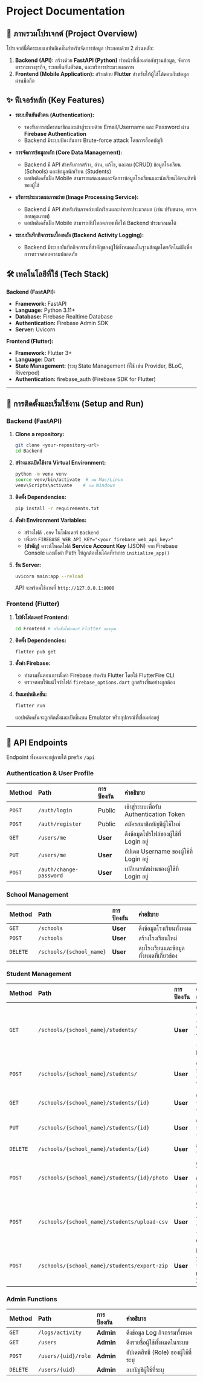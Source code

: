 # Project Documentation

## 📝 ภาพรวมโปรเจกต์ (Project Overview)

โปรเจกต์นี้คือระบบแอปพลิเคชันสำหรับจัดการข้อมูล ประกอบด้วย 2 ส่วนหลัก:
1.  **Backend (API):** สร้างด้วย **FastAPI (Python)** ทำหน้าที่เชื่อมต่อกับฐานข้อมูล, จัดการตรรกะทางธุรกิจ, ระบบยืนยันตัวตน, และบริการประมวลผลภาพ
2.  **Frontend (Mobile Application):** สร้างด้วย **Flutter** สำหรับให้ผู้ใช้โต้ตอบกับข้อมูลผ่านมือถือ

## ✨ ฟีเจอร์หลัก (Key Features)

-   **ระบบยืนยันตัวตน (Authentication):**
    -   รองรับการสมัครสมาชิกและเข้าสู่ระบบด้วย Email/Username และ Password ผ่าน **Firebase Authentication**
    -   Backend มีระบบป้องกันการ Brute-force attack โดยการล็อคบัญชี

-   **การจัดการข้อมูลหลัก (Core Data Management):**
    -   Backend มี API สำหรับการสร้าง, อ่าน, แก้ไข, และลบ (CRUD) ข้อมูลโรงเรียน (Schools) และข้อมูลนักเรียน (Students)
    -   แอปพลิเคชันฝั่ง Mobile สามารถแสดงผลและจัดการข้อมูลโรงเรียนและนักเรียนได้ตามสิทธิ์ของผู้ใช้

-   **บริการประมวลผลภาพถ่าย (Image Processing Service):**
    -   Backend มี API สำหรับรับภาพถ่ายนักเรียนและทำการประมวลผล (เช่น ปรับขนาด, ตรวจสอบคุณภาพ)
    -   แอปพลิเคชันฝั่ง Mobile สามารถอัปโหลดภาพเพื่อให้ Backend ประมวลผลได้

-   **ระบบบันทึกกิจกรรมเบื้องหลัง (Backend Activity Logging):**
    -   Backend มีระบบบันทึกกิจกรรมที่สำคัญของผู้ใช้ทั้งหมดลงในฐานข้อมูลโดยอัตโนมัติเพื่อการตรวจสอบความปลอดภัย

## 🛠️ เทคโนโลยีที่ใช้ (Tech Stack)

**Backend (FastAPI):**
-   **Framework:** FastAPI
-   **Language:** Python 3.11+
-   **Database:** Firebase Realtime Database
-   **Authentication:** Firebase Admin SDK
-   **Server:** Uvicorn

**Frontend (Flutter):**
-   **Framework:** Flutter 3+
-   **Language:** Dart
-   **State Management:** (ระบุ State Management ที่ใช้ เช่น Provider, BLoC, Riverpod)
-   **Authentication:** firebase_auth (Firebase SDK for Flutter)

---

## 🚀 การติดตั้งและเริ่มใช้งาน (Setup and Run)

### Backend (FastAPI)

1.  **Clone a repository:**
    ```bash
    git clone <your-repository-url>
    cd Backend
    ```
2.  **สร้างและเปิดใช้งาน Virtual Environment:**
    ```bash
    python -m venv venv
    source venv/bin/activate  # บน Mac/Linux
    venv\Scripts\activate    # บน Windows
    ```
3.  **ติดตั้ง Dependencies:**
    ```bash
    pip install -r requirements.txt
    ```
4.  **ตั้งค่า Environment Variables:**
    -   สร้างไฟล์ `.env` ในโฟลเดอร์ `Backend`
    -   เพิ่มค่า `FIREBASE_WEB_API_KEY="<your_firebase_web_api_key>"`
    -   **(สำคัญ)** ดาวน์โหลดไฟล์ **Service Account Key** (JSON) จาก Firebase Console และตั้งค่า Path ให้ถูกต้องในโค้ดที่ทำการ `initialize_app()`

5.  **รัน Server:**
    ```bash
    uvicorn main:app --reload
    ```
    API จะพร้อมใช้งานที่ `http://127.0.0.1:8000`

### Frontend (Flutter)

1.  **ไปยังโฟลเดอร์ Frontend:**
    ```bash
    cd Frontend # หรือชื่อโฟลเดอร์ Flutter ของคุณ
    ```
2.  **ติดตั้ง Dependencies:**
    ```bash
    flutter pub get
    ```
3.  **ตั้งค่า Firebase:**
    -   ทำตามขั้นตอนการตั้งค่า Firebase สำหรับ Flutter โดยใช้ FlutterFire CLI
    -   ตรวจสอบให้แน่ใจว่าไฟล์ `firebase_options.dart` ถูกสร้างขึ้นอย่างถูกต้อง

4.  **รันแอปพลิเคชัน:**
    ```bash
    flutter run
    ```
    แอปพลิเคชันจะถูกติดตั้งและเปิดขึ้นบน Emulator หรืออุปกรณ์ที่เชื่อมต่ออยู่

---

## 📡 API Endpoints

Endpoint ทั้งหมดจะอยู่ภายใต้ prefix `/api`

### Authentication & User Profile
| Method   | Path                          | การป้องกัน     | คำอธิบาย                                           |
| :------- | :---------------------------- | :------------- | :------------------------------------------------- |
| `POST`   | `/auth/login`                 | Public         | เข้าสู่ระบบเพื่อรับ Authentication Token           |
| `POST`   | `/auth/register`              | Public         | สมัครสมาชิกบัญชีผู้ใช้ใหม่                        |
| `GET`    | `/users/me`                   | **User** | ดึงข้อมูลโปรไฟล์ของผู้ใช้ที่ Login อยู่             |
| `PUT`    | `/users/me`                   | **User** | อัปเดต Username ของผู้ใช้ที่ Login อยู่            |
| `POST`   | `/auth/change-password`       | **User** | เปลี่ยนรหัสผ่านของผู้ใช้ที่ Login อยู่             |

### School Management
| Method   | Path                          | การป้องกัน     | คำอธิบาย                                           |
| :------- | :---------------------------- | :------------- | :------------------------------------------------- |
| `GET`    | `/schools`                    | **User** | ดึงข้อมูลโรงเรียนทั้งหมด                          |
| `POST`   | `/schools`                    | **User** | สร้างโรงเรียนใหม่                                  |
| `DELETE` | `/schools/{school_name}`      | **User** | ลบโรงเรียนและข้อมูลทั้งหมดที่เกี่ยวข้อง           |

### Student Management
| Method   | Path                                | การป้องกัน     | คำอธิบาย                                           |
| :------- | :---------------------------------- | :------------- | :------------------------------------------------- |
| `GET`    | `/schools/{school_name}/students/`  | **User** | ดึงข้อมูลนักเรียนทั้งหมดในโรงเรียน (พร้อม Filter) |
| `POST`   | `/schools/{school_name}/students/`  | **User** | สร้างข้อมูลนักเรียนใหม่                            |
| `GET`    | `/schools/{school_name}/students/{id}` | **User** | ดึงข้อมูลนักเรียนรายคน                            |
| `PUT`    | `/schools/{school_name}/students/{id}` | **User** | อัปเดตข้อมูลนักเรียน                             |
| `DELETE` | `/schools/{school_name}/students/{id}` | **User** | ลบข้อมูลนักเรียน                                  |
| `POST`   | `/schools/{school_name}/students/{id}/photo` | **User** | อัปโหลดรูปถ่ายสำหรับนักเรียน                      |
| `POST`   | `/schools/{school_name}/students/upload-csv` | **User** | อัปโหลดรายชื่อนักเรียนจากไฟล์ CSV                 |
| `POST`   | `/schools/{school_name}/students/export-zip` | **User** | Export รูปถ่ายนักเรียนเป็นไฟล์ ZIP                |

### Admin Functions
| Method   | Path                          | การป้องกัน     | คำอธิบาย                                           |
| :------- | :---------------------------- | :------------- | :------------------------------------------------- |
| `GET`    | `/logs/activity`              | **Admin** | ดึงข้อมูล Log กิจกรรมทั้งหมด                   |
| `GET`    | `/users`                      | **Admin** | ดึงรายชื่อผู้ใช้ทั้งหมดในระบบ                 |
| `POST`   | `/users/{uid}/role`           | **Admin** | อัปเดตสิทธิ์ (Role) ของผู้ใช้ที่ระบุ           |
| `DELETE` | `/users/{uid}`                | **Admin** | ลบบัญชีผู้ใช้ที่ระบุ                          |

